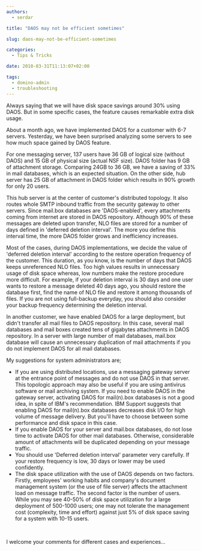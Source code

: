 ```yaml
---
authors:
  - serdar

title: "DAOS may not be efficient sometimes"

slug: daos-may-not-be-efficient-sometimes

categories:
  - Tips & Tricks

date: 2010-03-31T11:13:07+02:00

tags:
  - domino-admin
  - troubleshooting
---
```


Always saying that we will have disk space savings around 30% using DAOS. But in some specific cases, the feature causes remarkable extra disk usage.

About a month ago, we have implemented DAOS for a customer with 6-7 servers. Yesterday, we have been surprised analyzing some servers to see how much space gained by DAOS feature.
<!-- more -->
For one messaging server, 137 users have 36 GB of logical size (without DAOS) and 15 GB of physical size (actual NSF size). DAOS folder has 9 GB of attachment storage. Comparing 24GB to 36 GB, we have a saving of 33% in mail databases, which is an expected situation. On the other side, hub server has 25 GB of attachment in DAOS folder which results in 90% growth for only 20 users.

This hub server is at the center of customer's distributed topology. It also routes whole SMTP inbound traffic from the security gateway to other servers. Since mail.box databases are 'DAOS-enabled', every attachments coming from internet are stored in DAOS repository. Although 90% of these messages are deleted upon transfer, NLO files are stored for a number of days defined in 'deferred deletion interval'. The more you define this interval time, the more DAOS folder grows and inefficiency increases.

Most of the cases, during DAOS implementations, we decide the value of 'deferred deletion interval' according to the restore operation frequency of the customer. This duration, as you know, is the number of days that DAOS keeps unreferenced NLO files. Too high values results in unnecessary usage of disk space whereas, low numbers make the restore procedure more difficult. For example, if your deletion interval is 30 days and one user wants to restore a message deleted 40 days ago, you should restore the database first, find the name of NLO file and restore it among thousands of files. If you are not using full-backup everyday, you should also consider your backup frequency determining the deletion interval.

In another customer, we have enabled DAOS for a large deployment, but didn't transfer all mail files to DAOS repository. In this case, several mail databases and mail boxes created tens of gigabytes attachments in DAOS repository. In a server with large number of mail databases, mail.box database will cause an unnecessary duplication of mail attachments if you do not implement DAOS for all mail databases.

My suggestions for system administrators are;

* If you are using distributed locations, use a messaging gateway server at the entrance point of messages and do not use DAOS in that server. This topologic approach may also be useful if you are using antivirus software or mail archiving system. If you need to enable DAOS in the gateway server, activating DAOS for mail(n).box databases is not a good idea, in spite of IBM's recommendation. IBM Support suggests that enabling DAOS for mail(n).box databases decreases disk I/O for high volume of message delivery. But you'll have to choose between some performance and disk space in this case.
* If you enable DAOS for your server and mail.box databases, do not lose time to activate DAOS for other mail databases. Otherwise, considerable amount of attachments will be duplicated depending on your message traffic.
* You should use 'Deferred deletion interval' parameter very carefully. If your restore frequency is low, 30 days or lower may be used confidently.
* The disk space utilization with the use of DAOS depends on two factors. Firstly, employees' working habits and company's document management system (or the use of file server) affects the attachment load on message traffic. The second factor is the number of users. While you may see 40-50% of disk space utilization for a large deployment of 500-1000 users; one may not tolerate the management cost (complexity, time and effort) against just 5% of disk space saving for a system with 10-15 users.

<br />

I welcome your comments for different cases and experiences...
